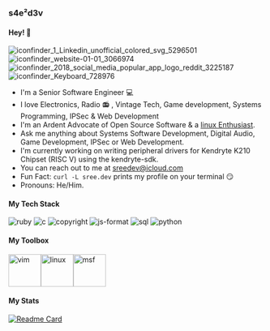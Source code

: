 ### s4e²d3v
#### Hey! :wave:  

![iconfinder_1_Linkedin_unofficial_colored_svg_5296501](https://user-images.githubusercontent.com/36154121/112133283-8b935580-8bf1-11eb-9324-f56c6c6cad45.png)
&nbsp; ![iconfinder_website-01-01_3066974](https://user-images.githubusercontent.com/36154121/112134254-8d114d80-8bf2-11eb-973c-b890d5395d82.png)
&nbsp; ![iconfinder_2018_social_media_popular_app_logo_reddit_3225187](https://user-images.githubusercontent.com/36154121/112134385-b500b100-8bf2-11eb-84f8-f738004bd2d8.png)
&nbsp; ![iconfinder_Keyboard_728976](https://user-images.githubusercontent.com/36154121/112134552-e11c3200-8bf2-11eb-8e10-bdea2de93f3c.png)


* I'm a Senior Software Engineer 💻
* I love Electronics, Radio 📻 , Vintage Tech, Game development, Systems Programming, IPSec & Web Development
* I'm an Ardent Advocate of Open Source Software & a [linux Enthusiast](https://github.com/sreedevk/dot).
* Ask me anything about Systems Software Development, Digital Audio, Game Development, IPSec or Web Development.
* I'm currently working on writing peripheral drivers for Kendryte K210 Chipset (RISC V) using the kendryte-sdk.
* You can reach out to me at [sreedev@icloud.com](mailto:sreedev@icloud.com)
* Fun Fact: `curl -L sree.dev` prints my profile on your terminal 😏
* Pronouns: He/Him.

#### My Tech Stack

![ruby](https://user-images.githubusercontent.com/36154121/112137358-27bf5b80-8bf6-11eb-95c3-65fb05cce952.png)
![c](https://user-images.githubusercontent.com/36154121/112137533-6228f880-8bf6-11eb-9c6d-ae01a50875f4.png)
![copyright](https://user-images.githubusercontent.com/36154121/112137934-e4b1b800-8bf6-11eb-8602-d6ae1e494a8b.png)
![js-format](https://user-images.githubusercontent.com/36154121/112138031-06ab3a80-8bf7-11eb-87c2-252720dfd9fc.png)
![sql](https://user-images.githubusercontent.com/36154121/112138148-2c384400-8bf7-11eb-9e1a-80269283d851.png)
![python](https://user-images.githubusercontent.com/36154121/112138250-4c680300-8bf7-11eb-99ac-51f40899f60d.png)

#### My Toolbox
<img src="https://user-images.githubusercontent.com/36154121/112138622-bf717980-8bf7-11eb-89ec-0ab52896e3b1.png" alt="vim" width="64"/><img src="https://user-images.githubusercontent.com/36154121/112138986-33ac1d00-8bf8-11eb-8961-9e5936992c75.png" alt="linux" width="64"/><img src="https://user-images.githubusercontent.com/36154121/112139931-5c80e200-8bf9-11eb-8ea4-c33bfce8a3fc.png" alt="msf" width="64"/>

#### My Stats

[![Readme Card](https://github-readme-stats.vercel.app/api?username=sreedevk&show_icons=true&theme=radical)](https://github.com/anuraghazra/github-readme-stats)

